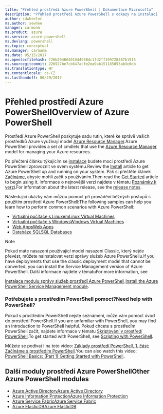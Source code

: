 ```yaml
---
title: "Přehled prostředí Azure PowerShell | Dokumentace Microsoftu"
description: "Přehled prostředí Azure PowerShell s odkazy na instalaci a konfiguraci."
author: sdwheeler
ms.author: sewhee
manager: carmonm
ms.product: azure
ms.service: azure-powershell
ms.devlang: powershell
ms.topic: conceptual
ms.manager: carmonm
ms.date: 05/15/2017
ms.openlocfilehash: f26b204604018449584c1fd2ff199728487b1515
ms.sourcegitcommit: 226527be7cb647acfe2ea9ab151185053ab3c6db
ms.translationtype: HT
ms.contentlocale: cs-CZ
ms.lasthandoff: 06/29/2017
---
```

# <span data-ttu-id="63362-103">Přehled prostředí Azure PowerShell</span><span class="sxs-lookup"><span data-stu-id="63362-103">Overview of Azure PowerShell</span></span>
<a id="overview-of-azure-powershell" class="xliff"></a>

<span data-ttu-id="63362-104">Prostředí Azure PowerShell poskytuje sadu rutin, které ke správě vašich prostředků Azure využívají model [Azure Resource Manager](/azure/azure-resource-manager/resource-group-overview).</span><span class="sxs-lookup"><span data-stu-id="63362-104">Azure PowerShell provides a set of cmdlets that use the [Azure Resource Manager](/azure/azure-resource-manager/resource-group-overview) model for managing your Azure resources.</span></span>

<span data-ttu-id="63362-105">Po přečtení článku týkajícím se [instalace](install-azurerm-ps.md) budete moci prostředí Azure PowerShell zprovoznit ve svém systému.</span><span class="sxs-lookup"><span data-stu-id="63362-105">Review the [Install](install-azurerm-ps.md) article to get Azure PowerShell up and running on your system.</span></span> <span data-ttu-id="63362-106">Pak si přečtěte článek [Začínáme](get-started-azureps.md), abyste mohli začít s používáním.</span><span class="sxs-lookup"><span data-stu-id="63362-106">Then read the [Get Started](get-started-azureps.md) article to begin using it.</span></span> <span data-ttu-id="63362-107">Informace o nejnovější verzi najdete v tématu [Poznámky k verzi](release-notes-azureps.md).</span><span class="sxs-lookup"><span data-stu-id="63362-107">For information about the latest release, see the [release notes](release-notes-azureps.md).</span></span>

<span data-ttu-id="63362-108">Následující ukázky vám můžou pomoct při provádění běžných postupů s použitím prostředí Azure PowerShell:</span><span class="sxs-lookup"><span data-stu-id="63362-108">The following samples can help you learn how to perform common scenarios with Azure PowerShell:</span></span>

* [<span data-ttu-id="63362-109">Virtuální počítače s Linuxem</span><span class="sxs-lookup"><span data-stu-id="63362-109">Linux Virtual Machines</span></span>](/azure/virtual-machines/virtual-machines-linux-powershell-samples?toc=/powershell/azure/toc.json)
* [<span data-ttu-id="63362-110">Virtuální počítače s Windows</span><span class="sxs-lookup"><span data-stu-id="63362-110">Windows Virtual Machines</span></span>](/azure/virtual-machines/virtual-machines-windows-powershell-samples?toc=/powershell/azure/toc.json)
* [<span data-ttu-id="63362-111">Web Apps</span><span class="sxs-lookup"><span data-stu-id="63362-111">Web Apps</span></span>](/azure/app-service-web/app-service-powershell-samples?toc=/powershell/azure/toc.json)
* [<span data-ttu-id="63362-112">Databáze SQL</span><span class="sxs-lookup"><span data-stu-id="63362-112">SQL Databases</span></span>](/azure/sql-database/sql-database-powershell-samples?toc=/powershell/azure/toc.json)

> [!NOTE]
> <span data-ttu-id="63362-113">Pokud máte nasazení používající model nasazení Classic, který nejde převést, můžete nainstalovat verzi správy služeb Azure PowerShellu.</span><span class="sxs-lookup"><span data-stu-id="63362-113">If you have deployments that use the classic deployment model that cannot be converted, you can install the Service Management version of Azure PowerShell.</span></span> <span data-ttu-id="63362-114">Další informace najdete v tématu</span><span class="sxs-lookup"><span data-stu-id="63362-114">For more information, see</span></span>

<span data-ttu-id="63362-115">[Instalace modulu správy služeb prostředí Azure PowerShell](/powershell/azure/servicemanagement/install-azure-ps).</span><span class="sxs-lookup"><span data-stu-id="63362-115">[Install the Azure PowerShell Service Management module](/powershell/azure/servicemanagement/install-azure-ps).</span></span>


### <span data-ttu-id="63362-116">Potřebujete s prostředím PowerShell pomoct?</span><span class="sxs-lookup"><span data-stu-id="63362-116">Need help with PowerShell?</span></span>
<a id="need-help-with-powershell" class="xliff"></a>

<span data-ttu-id="63362-117">Pokud s prostředím PowerShell nejste seznámeni, může vám pomoct úvod do prostředí PowerShell.</span><span class="sxs-lookup"><span data-stu-id="63362-117">If you are unfamiliar with PowerShell, you may find an introduction to PowerShell helpful.</span></span> <span data-ttu-id="63362-118">Pokud chcete s prostředím PowerShell začít, najdete informace v tématu [Skriptování v prostředí PowerShell](https://technet.microsoft.com/library/bb978526.aspx).</span><span class="sxs-lookup"><span data-stu-id="63362-118">To get started with PowerShell, see [Scripting with PowerShell](https://technet.microsoft.com/library/bb978526.aspx).</span></span>

<span data-ttu-id="63362-119">Můžete se podívat i na toto video: [Základy prostředí PowerShell, 1. část: Začínáme s prostředím PowerShell](https://channel9.msdn.com/Blogs/Taste-of-Premier/PowerShellBasicsPart1).</span><span class="sxs-lookup"><span data-stu-id="63362-119">You can also watch this video: [PowerShell Basics: (Part 1) Getting Started with PowerShell](https://channel9.msdn.com/Blogs/Taste-of-Premier/PowerShellBasicsPart1).</span></span>

## <span data-ttu-id="63362-120">Další moduly prostředí Azure PowerShell</span><span class="sxs-lookup"><span data-stu-id="63362-120">Other Azure PowerShell modules</span></span>
<a id="other-azure-powershell-modules" class="xliff"></a>

* [<span data-ttu-id="63362-121">Azure Active Directory</span><span class="sxs-lookup"><span data-stu-id="63362-121">Azure Active Directory</span></span>](/powershell/azure/active-directory/)
* [<span data-ttu-id="63362-122">Azure Information Protection</span><span class="sxs-lookup"><span data-stu-id="63362-122">Azure Information Protection</span></span>](/powershell/azure/aip/)
* [<span data-ttu-id="63362-123">Azure Service Fabric</span><span class="sxs-lookup"><span data-stu-id="63362-123">Azure Service Fabric</span></span>](/powershell/azure/oservice-fabric/)
* [<span data-ttu-id="63362-124">Azure ElasticDB</span><span class="sxs-lookup"><span data-stu-id="63362-124">Azure ElasticDB</span></span>](/powershell/azure/elasticdbjobs/)
